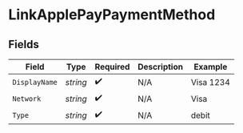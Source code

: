 # LinkApplePayPaymentMethod


## Fields

| Field              | Type               | Required           | Description        | Example            |
| ------------------ | ------------------ | ------------------ | ------------------ | ------------------ |
| `DisplayName`      | *string*           | :heavy_check_mark: | N/A                | Visa 1234          |
| `Network`          | *string*           | :heavy_check_mark: | N/A                | Visa               |
| `Type`             | *string*           | :heavy_check_mark: | N/A                | debit              |
